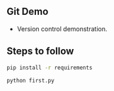 ## Git Demo
- Version control demonstration.


## Steps to follow
```bash
pip install -r requirements
```

```bash
python first.py
```
